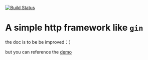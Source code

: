 [![Build Status](https://travis-ci.com/linghaihui/kuafu.svg?branch=master)](https://travis-ci.com/linghaihui/kuafu)
# A simple http framework like `gin`

the doc is to be be improved：）

but you can reference the [demo](https://github.com/linghaihui/kuafu/tree/master/demo)
